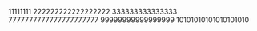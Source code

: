 11111111
222222222222222222
333333333333333
7777777777777777777777
99999999999999999
10101010101010101010